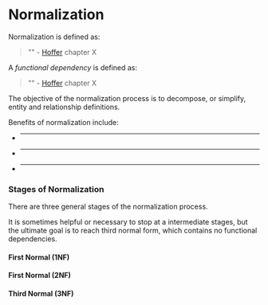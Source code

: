 # Normalization

Normalization is defined as:

> "" - [Hoffer](/README/#accompanying-textbook) chapter X

A *functional dependency* is defined as:

> "" - [Hoffer](/README/#accompanying-textbook) chapter X

The objective of the normalization process is to decompose, or simplify, entity and relationship definitions.

Benefits of normalization include:

 + ____
 + _____
 + _____

### Stages of Normalization

There are three general stages of the normalization process.

It is sometimes helpful or necessary to stop at a intermediate stages, but the ultimate  goal is to reach third normal form, which contains no functional dependencies.

#### First Normal (1NF)

#### First Normal (2NF)

#### Third Normal (3NF)
